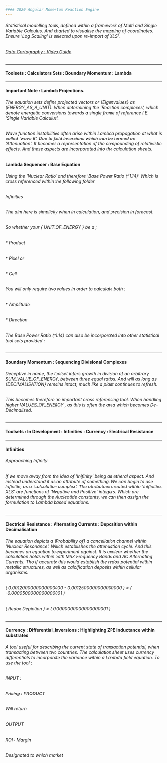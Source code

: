 ```yaml
---
#### 2020 Angular Momentum Reaction Engine
---
```


###### Statistical modelling tools, defined within a framework of Multi and Single Variable Calculus. And charted to visualise the mapping of coordinates. Ensure 'Log Scaling' is selected upon re-import of XLS'. 
###### [Data Cartography : Video Guide](https://vimeo.com/eckohaus) 

---

#### Toolsets : Calculators Sets : Boundary Momentum : Lambda

---


#### Important Note : Lambda Projections. 

###### The equation sets define projected vectors or {Eigenvalues} as (ENERGY_AS_A_UNIT). When determining the ‘Reaction complexes’, which denote energetic conversions towards a single frame of reference I.E. ‘Single Variable Calculus’.

###### Wave function instabilities often arise within Lambda propagation at what is called 'wave 6'. Due to field inversions which can be termed as 'Attenuation'. It becomes a representation of the compounding of relativistic effects. And these aspects are incorporated into the calculation sheets. 


#### Lambda Sequencer : Base Equation

###### Using the 'Nuclear Ratio' and therefore 'Base Power Ratio (^1.14)' Which is cross referenced within the following folder 

###### Infinities 

###### The aim here is simplicity when in calculation, and precision in forecast. 
###### So whether your { UNIT_OF_ENERGY } be a ;

###### * Product
###### * Pixel or
###### * Cell

###### You will only require two values in order to calculate both :

###### * Amplitude
###### * Direction 

###### The Base Power Ratio (^1.14) can also be incorporated into other statistical tool sets provided :

---

#### Boundary Momentum : Sequencing Divisional Complexes

###### Deceptive in name, the toolset infers growth in division of an arbitrary SUM_VALUE_OF_ENERGY, between three equal ratios. And will as long as {DECIMALISATION} remains intact, much like a plant continues to refresh.

###### This becomes therefore an important cross referencing tool. When handling higher VALUES_OF_ENERGY , as this is often the area which becomes De-Decimalised.

---

#### Toolsets : In Development : Infinities : Currency : Electrical Resistance

---


#### Infinities

###### Approaching Infinity
###### If we move away from the idea of 'Inifinity' being an etheral aspect. And instead understand it as an attribute of something. We can begin to use infinitie, as a 'calculation complex'. The attributues created within 'Inifinities XLS' are functions of 'Negative and Positive' integers. Which are determined through the Nucleotide constants, we can then assign the formulation to Lambda based equations.

---

#### Electrical Resistance : Alternating Currents : Deposition within Decimalisation

###### The equation depicts a {Probability of} a cancellation channel within 'Nuclear Resonance'. Which establishes the attenuation cycle. And this becomes an equation to experiment against. It is unclear whether the calculation holds within both MhZ Frequency Bands and AC Alternating Currents. Tho if accurate this would establish the redox potential within metallic structures, as well as calcification deposits within cellular organisms. 

###### ( 0.0012000000000000000 - 0.0012500000000000000 ) = ( -0.0000500000000000001 )

###### ( Redox Depiction ) = ( 0.0000000000000000001 )

---

#### Currency : Differential_Inversions : Highlighting ZPE Inductance within substrates

###### A tool useful for describing the current state of transaction potential, when transacting between two countries. The calculation sheet uses currency differentials to incorporate the variance within a Lambda field equation. To use the tool ; 

###### INPUT : 
###### Pricing : PRODUCT

###### Will return 
###### OUTPUT 

###### ROI : Margin 
###### Designated to which market
